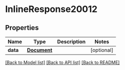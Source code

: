 # InlineResponse20012

## Properties
Name | Type | Description | Notes
------------ | ------------- | ------------- | -------------
**data** | [**Document**](Document.md) |  | [optional] 

[[Back to Model list]](../README.md#documentation-for-models) [[Back to API list]](../README.md#documentation-for-api-endpoints) [[Back to README]](../README.md)

